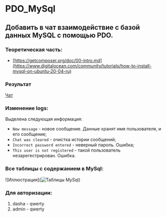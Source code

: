 # PDO_MySql
## Добавить в чат взаимодействие с базой данных MySQL с помощью PDO.

### Теоретическая часть:
- [https://getcomposer.org/doc/00-intro.md](https://www.digitalocean.com/community/tutorials/how-to-install-mysql-on-ubuntu-20-04-ru)

### Результат
[Чат](http://143.198.70.213:3333/)

### Изменение logs:
Выделена следующая информация:
* `New message` - новое сообщение. Данные хранят имя пользователя, и его сообщение;
* `Chat was cleared` - очистка истории сообщений;
* `Incorrect password entered` - неверный пароль. Ошибка;
* `This user is not registered` - такой пользователь незарегестрирован. Ошибка.

### Все таблицы с содержанием в MySql:
![Иллюстрация](![Таблицы MySql](https://user-images.githubusercontent.com/91362737/172793791-7c8a912c-c9ea-4fdb-bcd2-eb9066944166.png))

### Для авторизации:
1. dasha - qwerty
2. admin - qwerty
